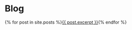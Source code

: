---
---
# Blog
{% for post in site.posts %}<a href="{{ post.url }}">{{ post.excerpt }}</a>{% endfor %}
